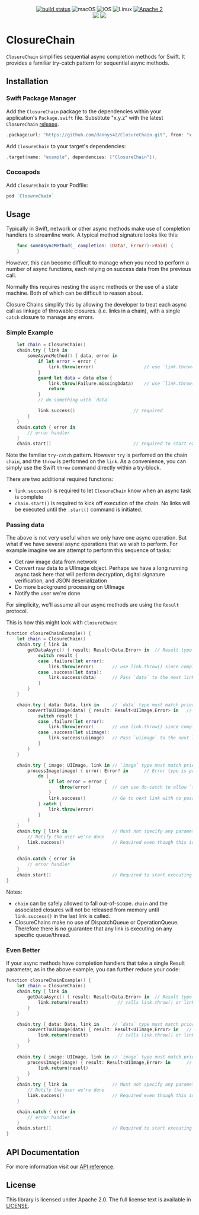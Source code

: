 <p align="center">
<a href="https://github.com/dannys42/ClosureChain/actions?query=workflow%3ASwift"><img src="https://github.com/dannys42/ClosureChain/workflows/Swift/badge.svg" alt="build status"></a>
<img src="https://img.shields.io/badge/os-macOS-green.svg?style=flat" alt="macOS">
<img src="https://img.shields.io/badge/os-iOS-green.svg?style=flat" alt="iOS">
<img src="https://img.shields.io/badge/os-linux-green.svg?style=flat" alt="Linux">
<a href="LICENSE"><img src="https://img.shields.io/badge/license-Apache2-blue.svg?style=flat" alt="Apache 2"></a>
<br/>
<a href="https://swiftpackageindex.com/dannys42/ClosureChain"><img src="https://img.shields.io/endpoint?url=https%3A%2F%2Fswiftpackageindex.com%2Fapi%2Fpackages%2Fdannys42%2FClosureChain%2Fbadge%3Ftype%3Dswift-versions"></a>
<a href="https://swiftpackageindex.com/dannys42/ClosureChain"><img src="https://img.shields.io/endpoint?url=https%3A%2F%2Fswiftpackageindex.com%2Fapi%2Fpackages%2Fdannys42%2FClosureChain%2Fbadge%3Ftype%3Dplatforms"></a>
</p>

# ClosureChain

`ClosureChain` simplifies sequential async completion methods for Swift.  It provides a familiar try-catch pattern for sequential async methods.


## Installation

### Swift Package Manager
Add the `ClosureChain` package to the dependencies within your application's `Package.swift` file.  Substitute "x.y.z" with the latest `ClosureChain` [release](https://github.com/dannys42/ClosureChain/releases).

```swift
.package(url: "https://github.com/dannys42/ClosureChain.git", from: "x.y.z")
```

Add `ClosureChain` to your target's dependencies:

```swift
.target(name: "example", dependencies: ["ClosureChain"]),
```

### Cocoapods

Add `ClosureChain` to your Podfile:

```ruby
pod `ClosureChain`
```


## Usage

Typically in Swift, network or other async methods make use of completion handlers to streamline work.  A typical method signature looks like this:

```swift
    func someAsyncMethod(_ completion: (Data?, Error?)->Void) {
    }
```

However, this can become difficult to manage when you need to perform a number of async functions, each relying on success data from the previous call.

Normally this requires nesting the async methods or the use of a state machine.  Both of which can be difficult to reason about.

Closure Chains simplify this by allowing the developer to treat each async call as linkage of throwable closures. (i.e. links in a chain), with a single `catch` closure to manage any errors.

### Simple Example

```swift
    let chain = ClosureChain()
    chain.try { link in
        someAsyncMethod() { data, error in 
            if let error = error {
                link.throw(error)                   // use `link.throw()` since completion block is not throwable
            }
            guard let data = data else {
                link.throw(Failure.missingDdata)    // use `link.throw()` since completion block is not throwable
                return
            }
            // do something with `data`

            link.success()                      // required
        }
    }
    chain.catch { error in
        // error handler
    }
    chain.start()                               // required to start executing links
```

Note the familiar `try-catch` pattern.  However `try` is perfomed on the chain `chain`, and the `throw` is performed on the `link`.  As a convenience, you can simply use the Swift `throw` command directly within a try-block.

There are two additional required functions:

 - `link.success()` is required to let `ClosureChain` know when an async task is complete
 - `chain.start()` is required to kick off execution of the chain.  No links will be executed until the `.start()` command is initiated.

### Passing data

The above is not very useful when we only have one async operation.  But what if we have several async operations that we wish to perform.  For example imagine we are attempt to perform this sequence of tasks:

 * Get raw image data from network
 * Convert raw data to a UIImage object.  Perhaps we have a long running async task here that will perform decryption, digital signature verification, and JSON deserialization
 * Do more background processing on UIImage
 * Notify the user we're done

For simplicity, we'll assume all our async methods are using the `Result` protocol.

This is how this might look with `ClosureChain`:

```swift
function closureChainExample() {
    let chain = ClosureChain()
    chain.try { link in
        getDataAsync() { result: Result<Data,Error> in  // Result type is provided solely for context in this example
            switch result {
            case .failure(let error):
                link.throw(error)       // use link.throw() since completion handler is not throwable
            case .success(let data):
                link.success(data)      // Pass `data` to the next link
            }
        }
    }

    chain.try { data: Data, link in     // `data` type must match prior link.success() (this check is performed at run-time)
        convertToUIImage(data) { result: Result<UIImage,Error> in   // Result type is provided solely for context in this example
            switch result {
            case .failure(let error):
                link.throw(error)       // use link.throw() since completion handler is not throwable
            case .success(let uiimage):
                link.success(uiimage)   // Pass `uiimage` to the next link
            }
        }
    }

    chain.try { image: UIImage, link in // `image` type must match prior link.success()
        processImage(image) { error: Error? in      // Error type is provided solely for context in this example
            do {
                if let error = error {
                    throw(error)        // can use do-catch to allow `throws` to pass to `link.throw()`
                }
                link.success()          // Go to next link with no passed data
            } catch {
                link.throw(error)
            }
        }
    }
    chain.try { link in                 // Must not specify any parameter since none was given in last `link.success()`
        // Notify the user we're done
        link.success()                  // Required even though this is the last link
    }

    chain.catch { error in
        // error handler
    }
    chain.start()                       // Required to start executing links
}
```

Notes:
 * `chain` can be safely allowed to fall out-of-scope.  `chain` and the
   associated closures will not be released from memory until `link.success()`
   in the last link is called.
 * ClosureChains make no use of DispatchQueue or OperationQueue.  Therefore
   there is no guarantee that any link is executing on any specific
   queue/thread.

### Even Better

If your async methods have completion handlers that take a single Result parameter, as in the above example, you can further reduce your code:


```swift
function closureChainExample() {
    let chain = ClosureChain()
    chain.try { link in
        getDataAsync() { result: Result<Data,Error> in  // Result type is provided solely for context in this example
        	link.return(result)           // calls link.throw() or link.success() appropriately
        }
    }

    chain.try { data: Data, link in     // `data` type must match prior link.success() (this check is performed at run-time)
        convertToUIImage(data) { result: Result<UIImage,Error> in   // Result type is provided solely for context in this example
            link.return(result)           // calls link.throw() or link.success() appropriately
        }
    }

    chain.try { image: UIImage, link in // `image` type must match prior link.success()
        processImage(image) { result: Result<UIImage,Error> in      // Result type is provided solely for context in this example
        	link.return(result)
        }
    }
    chain.try { link in                 // Must not specify any parameter since none was given in last `link.success()`
        // Notify the user we're done
        link.success()                  // Required even though this is the last link
    }

    chain.catch { error in
        // error handler
    }
    chain.start()                       // Required to start executing links
}
```


## API Documentation

For more information visit our [API reference](https://dannys42.github.io/ClosureChain/).

## License
This library is licensed under Apache 2.0. The full license text is available in [LICENSE](LICENSE).
